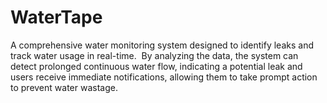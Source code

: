 # WaterTape
A comprehensive water monitoring system designed to identify leaks and track water usage in real-time.  By analyzing the data, the system can detect prolonged continuous water flow, indicating a potential leak and users receive immediate notifications, allowing them to take prompt action to prevent water wastage. 
